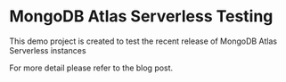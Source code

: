 # MongoDB Atlas Serverless Testing
This demo project is created to test the recent release of MongoDB Atlas Serverless instances 

For more detail please refer to the blog post. 